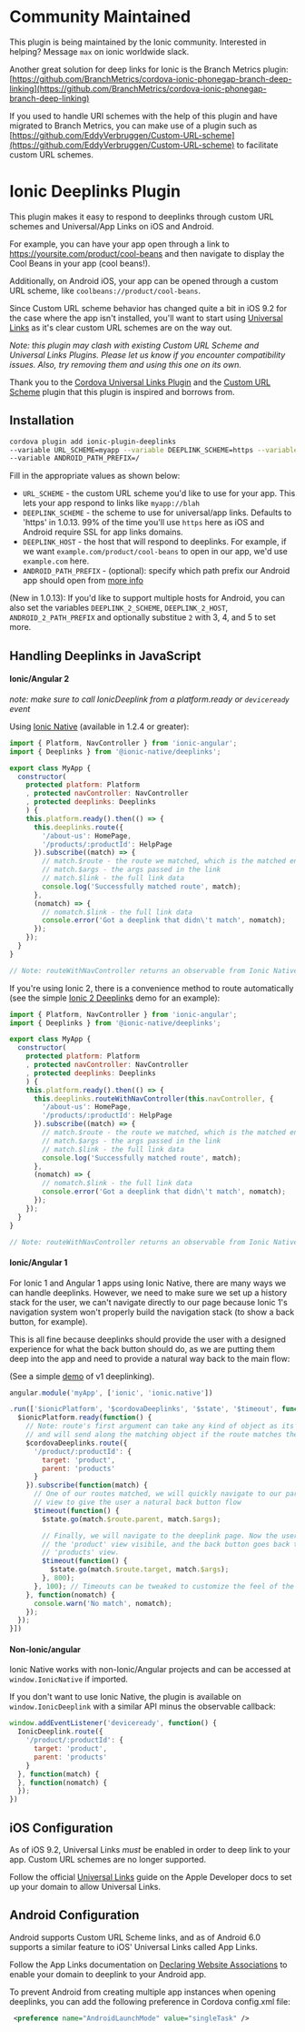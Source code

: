 # Community Maintained

This plugin is being maintained by the Ionic community. Interested in helping? Message `max` on ionic worldwide slack.

Another great solution for deep links for Ionic is the Branch Metrics plugin: [https://github.com/BranchMetrics/cordova-ionic-phonegap-branch-deep-linking](https://github.com/BranchMetrics/cordova-ionic-phonegap-branch-deep-linking)

If you used to handle URI schemes with the help of this plugin and have migrated to Branch Metrics, you can make use of a plugin such as [https://github.com/EddyVerbruggen/Custom-URL-scheme](https://github.com/EddyVerbruggen/Custom-URL-scheme) to facilitate custom URL schemes.

Ionic Deeplinks Plugin
======

This plugin makes it easy to respond to deeplinks through custom URL schemes
and Universal/App Links on iOS and Android.

For example, you can have your app open through a link to https://yoursite.com/product/cool-beans and then navigate
to display the Cool Beans in your app (cool beans!).

Additionally, on Android iOS, your app can be opened through a custom URL scheme, like `coolbeans://product/cool-beans`.

Since Custom URL scheme behavior has changed quite a bit in iOS 9.2 for the case where the app isn't installed, you'll want to start using [Universal Links](#ios-configuration) as it's clear custom URL schemes are on the way out.

*Note: this plugin may clash with existing Custom URL Scheme and Universal Links Plugins. Please let
us know if you encounter compatibility issues. Also, try removing them and using this one on its own.*

Thank you to the [Cordova Universal Links Plugin](https://github.com/nordnet/cordova-universal-links-plugin) and the [Custom URL Scheme](https://github.com/EddyVerbruggen/Custom-URL-scheme) plugin that this plugin is inspired and borrows from.

## Installation

```bash
cordova plugin add ionic-plugin-deeplinks
--variable URL_SCHEME=myapp --variable DEEPLINK_SCHEME=https --variable DEEPLINK_HOST=example.com
--variable ANDROID_PATH_PREFIX=/
```

Fill in the appropriate values as shown below:

 * `URL_SCHEME` - the custom URL scheme you'd like to use for your app. This lets your app respond to links like `myapp://blah`
 * `DEEPLINK_SCHEME` - the scheme to use for universal/app links. Defaults to 'https' in 1.0.13. 99% of the time you'll use `https` here as iOS and Android require SSL for app links domains.
 * `DEEPLINK_HOST` - the host that will respond to deeplinks. For example, if we want `example.com/product/cool-beans` to open in our app, we'd use `example.com` here.
 * `ANDROID_PATH_PREFIX` - (optional): specify which path prefix our Android app should open from [more info](https://developer.android.com/guide/topics/manifest/data-element.html)

(New in 1.0.13): If you'd like to support multiple hosts for Android, you can also set the variables `DEEPLINK_2_SCHEME`, `DEEPLINK_2_HOST`, `ANDROID_2_PATH_PREFIX` and optionally substitue `2` with 3, 4, and 5 to set more.

## Handling Deeplinks in JavaScript

#### Ionic/Angular 2

*note: make sure to call IonicDeeplink from a platform.ready or `deviceready` event*

Using [Ionic Native](https://github.com/ionic-team/ionic-native) (available in 1.2.4 or greater):

```javascript
import { Platform, NavController } from 'ionic-angular';
import { Deeplinks } from '@ionic-native/deeplinks';

export class MyApp {
  constructor(
    protected platform: Platform
    , protected navController: NavController
    , protected deeplinks: Deeplinks
    ) {
    this.platform.ready().then(() => {
      this.deeplinks.route({
        '/about-us': HomePage,
        '/products/:productId': HelpPage
      }).subscribe((match) => {
        // match.$route - the route we matched, which is the matched entry from the arguments to route()
        // match.$args - the args passed in the link
        // match.$link - the full link data
        console.log('Successfully matched route', match);
      },
      (nomatch) => {
        // nomatch.$link - the full link data
        console.error('Got a deeplink that didn\'t match', nomatch);
      });
    });
  }
}

// Note: routeWithNavController returns an observable from Ionic Native so it *must* be subscribed to first in order to trigger.
```

If you're using Ionic 2, there is a convenience method to route automatically (see the simple [Ionic 2 Deeplinks](https://github.com/ionic-team/ionic2-deeplinks-demo/blob/master/app/app.ts) demo for an example):

```javascript
import { Platform, NavController } from 'ionic-angular';
import { Deeplinks } from '@ionic-native/deeplinks';

export class MyApp {
  constructor(
    protected platform: Platform
    , protected navController: NavController
    , protected deeplinks: Deeplinks
    ) {
    this.platform.ready().then(() => {
      this.deeplinks.routeWithNavController(this.navController, {
        '/about-us': HomePage,
        '/products/:productId': HelpPage
      }).subscribe((match) => {
        // match.$route - the route we matched, which is the matched entry from the arguments to route()
        // match.$args - the args passed in the link
        // match.$link - the full link data
        console.log('Successfully matched route', match);
      },
      (nomatch) => {
        // nomatch.$link - the full link data
        console.error('Got a deeplink that didn\'t match', nomatch);
      });
    });
  }
}

// Note: routeWithNavController returns an observable from Ionic Native so it *must* be subscribed to first in order to trigger.
```

#### Ionic/Angular 1

For Ionic 1 and Angular 1 apps using Ionic Native, there are many ways we can handle deeplinks. However,
we need to make sure we set up a history stack for the user, we can't navigate directly to our page
because Ionic 1's navigation system won't properly build the navigation stack (to show a back button, for example).

This is all fine because deeplinks should provide the user with a designed experience for what the back button
should do, as we are putting them deep into the app and need to provide a natural way back to the main flow:

(See a simple [demo](https://github.com/ionic-team/ionic1-deeplinks-demo) of v1 deeplinking).

```javascript
angular.module('myApp', ['ionic', 'ionic.native'])

.run(['$ionicPlatform', '$cordovaDeeplinks', '$state', '$timeout', function($ionicPlatform, $cordovaDeeplinks, $state, $timeout) {
  $ionicPlatform.ready(function() {
    // Note: route's first argument can take any kind of object as its data,
    // and will send along the matching object if the route matches the deeplink
    $cordovaDeeplinks.route({
      '/product/:productId': {
        target: 'product',
        parent: 'products'
      }
    }).subscribe(function(match) {
      // One of our routes matched, we will quickly navigate to our parent
      // view to give the user a natural back button flow
      $timeout(function() {
        $state.go(match.$route.parent, match.$args);

        // Finally, we will navigate to the deeplink page. Now the user has
        // the 'product' view visibile, and the back button goes back to the
        // 'products' view.
        $timeout(function() {
          $state.go(match.$route.target, match.$args);
        }, 800);
      }, 100); // Timeouts can be tweaked to customize the feel of the deeplink
    }, function(nomatch) {
      console.warn('No match', nomatch);
    });
  });
}])
```

#### Non-Ionic/angular

Ionic Native works with non-Ionic/Angular projects and can be accessed at `window.IonicNative` if imported.

If you don't want to use Ionic Native, the plugin is available on `window.IonicDeeplink` with a similar API minus the observable callback:

```javascript
window.addEventListener('deviceready', function() {
  IonicDeeplink.route({
    '/product/:productId': {
      target: 'product',
      parent: 'products'
    }
  }, function(match) {
  }, function(nomatch) {
  });
})
```


## iOS Configuration

As of iOS 9.2, Universal Links *must* be enabled in order to deep link to your app. Custom URL schemes are no longer supported.

Follow the official [Universal Links](https://developer.apple.com/library/ios/documentation/General/Conceptual/AppSearch/UniversalLinks.html) guide on the Apple Developer docs
to set up your domain to allow Universal Links.

## Android Configuration

Android supports Custom URL Scheme links, and as of Android 6.0 supports a similar feature to iOS' Universal Links called App Links.

Follow the App Links documentation on [Declaring Website Associations](https://developer.android.com/training/app-links/index.html#web-assoc) to enable your domain to
deeplink to your Android app.

To prevent Android from creating multiple app instances when opening deeplinks, you can add the following preference in Cordova config.xml file:

```xml
 <preference name="AndroidLaunchMode" value="singleTask" />
```
